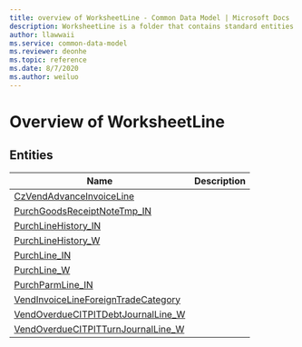 ```yaml
---
title: overview of WorksheetLine - Common Data Model | Microsoft Docs
description: WorksheetLine is a folder that contains standard entities related to the Common Data Model.
author: llawwaii
ms.service: common-data-model
ms.reviewer: deonhe
ms.topic: reference
ms.date: 8/7/2020
ms.author: weiluo
---
```


# Overview of WorksheetLine


## Entities

|Name|Description|
|---|---|
|[CzVendAdvanceInvoiceLine](CzVendAdvanceInvoiceLine.md)||
|[PurchGoodsReceiptNoteTmp_IN](PurchGoodsReceiptNoteTmp_IN.md)||
|[PurchLineHistory_IN](PurchLineHistory_IN.md)||
|[PurchLineHistory_W](PurchLineHistory_W.md)||
|[PurchLine_IN](PurchLine_IN.md)||
|[PurchLine_W](PurchLine_W.md)||
|[PurchParmLine_IN](PurchParmLine_IN.md)||
|[VendInvoiceLineForeignTradeCategory](VendInvoiceLineForeignTradeCategory.md)||
|[VendOverdueCITPITDebtJournalLine_W](VendOverdueCITPITDebtJournalLine_W.md)||
|[VendOverdueCITPITTurnJournalLine_W](VendOverdueCITPITTurnJournalLine_W.md)||
